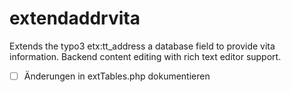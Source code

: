 # extendaddrvita

Extends the typo3 etx:tt_address a database field to provide vita information.
Backend content editing with rich text editor support.

- [ ] Änderungen in extTables.php dokumentieren
